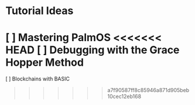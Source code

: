 # Tutorial Ideas
[ ] Mastering PalmOS
<<<<<<< HEAD
[ ] Debugging with the Grace Hopper Method
=======
[ ] Blockchains with BASIC
>>>>>>> a7f90587ff8c85946a871d905beb10cec12eb168
